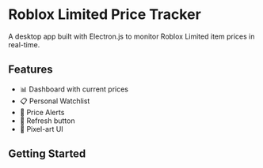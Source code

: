 # Roblox Limited Price Tracker

A desktop app built with Electron.js to monitor Roblox Limited item prices in real-time.

## Features
- 📊 Dashboard with current prices
- 📋 Personal Watchlist
- 🚨 Price Alerts
- 🔁 Refresh button
- 🎨 Pixel-art UI

## Getting Started
